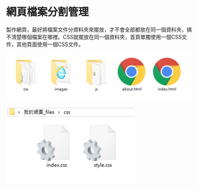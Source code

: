 # 網頁檔案分割管理

製作網頁，最好將檔案文件分資料夾來擺放，才不會全部都放在同一個資料夾，搞不清楚哪個檔案在哪裡。CSS就擺放在同一個資料夾，首頁單獨使用一個CSS文件，其他頁面使用一個CSS文件。

![&#x5C07;CSS&#x6587;&#x4EF6;&#x53E6;&#x653E;&#x5728;&#x4E00;&#x500B;&#x8CC7;&#x6599;&#x593E;](.gitbook/assets/image%20%2814%29.png)

![&#x9996;&#x9801;&#x55AE;&#x7368;&#x4F7F;&#x7528;&#x4E00;&#x500B;CSS&#x6587;&#x4EF6;](.gitbook/assets/image%20%2837%29.png)

